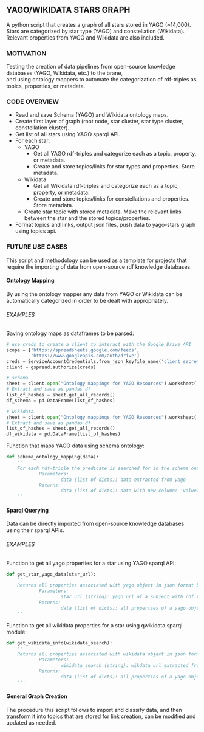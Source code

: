 ## YAGO/WIKIDATA STARS GRAPH

A python script that creates a graph of all stars stored in YAGO (~14,000).<br />
Stars are categorized by star type (YAGO) and constellation (Wikidata).<br />
Relevant properties from YAGO and Wikidata are also included.<br />

### MOTIVATION

Testing the creation of data pipelines from open-source knowledge databases (YAGO, Wikidata, etc.) to the brane,<br /> 
and using ontology mappers to automate the categorization of rdf-triples as topics, properties, or metadata.<br />

### CODE OVERVIEW

* Read and save Schema (YAGO) and Wikidata ontology maps.
* Create first layer of graph (root node, star cluster, star type cluster, constellation cluster).
* Get list of all stars using YAGO sparql API.
* For each star:<br />
    * YAGO
        * Get all YAGO rdf-triples and categorize each as a topic, property, or metadata. 
        * Create and store topics/links for star types and properties. Store metadata.<br />
    * Wikidata
        * Get all Wikidata rdf-triples and categorize each as a topic, property, or metadata.
        * Create and store topics/links for constellations and properties. Store metadata.<br />
    * Create star topic with stored metadata. Make the relevant links between the star and the stored topics/properties.
* Format topics and links, output json files, push data to yago-stars graph using topics api.

### FUTURE USE CASES
This script and methodology can be used as a template for projects that require the importing of data from open-source rdf knowledge databases.

#### Ontology Mapping<br />
By using the ontology mapper any data from YAGO or Wikidata can be automatically categorized in order to be dealt with appropriately.<br />

###### EXAMPLES

Saving ontology maps as dataframes to be parsed:
```python
# use creds to create a client to interact with the Google Drive API
scope = ['https://spreadsheets.google.com/feeds',
         'https://www.googleapis.com/auth/drive']
creds = ServiceAccountCredentials.from_json_keyfile_name('client_secret.json', scope)
client = gspread.authorize(creds)

# schema
sheet = client.open("Ontology mappings for YAGO Resources").worksheet('Property Schema Datatypes')
# Extract and save as pandas df
list_of_hashes = sheet.get_all_records()
df_schema = pd.DataFrame(list_of_hashes)

# wikidata
sheet = client.open("Ontology mappings for YAGO Resources").worksheet('Wikidata Property Datatypes')
# Extract and save as pandas df
list_of_hashes = sheet.get_all_records()
df_wikidata = pd.DataFrame(list_of_hashes)
```

Function that maps YAGO data using schema ontology: 
```python
def schema_ontology_mapping(data):
    '''
    For each rdf-triple the predicate is searched for in the schema ontology mapping, and categorized as a topic, property or metadata
            Parameters:
                    data (list of dicts): data extracted from yago
            Returns:
                    data (list of dicts): data with new column: 'valueType'
    '''
```

#### Sparql Querying<br />
Data can be directly imported from open-source knowledge databases using their sparql APIs.<br />

###### EXAMPLES

Function to get all yago properties for a star using YAGO sparql API:
```python
def get_star_yago_data(star_url):
    '''
    Returns all properties associated with yago object in json format by calling yago sparql API
            Parameters:
                    star_url (string): yago url of a subject with rdf:type 'Star'
            Returns:
                    data (list of dicts): all properties of a yago object using rdf-triple language
    '''
```

Function to get all wikidata properties for a star using qwikidata.sparql module:
```python
def get_wikidata_info(wikidata_search):
    '''
    Returns all properties associated with wikidata object in json format by using qwikidata.sparql module
            Parameters:
                    wikidata_search (string): wikdata url extracted from yago database
            Returns:
                    data (list of dicts): all properties of a yago object using rdf-triple language
    '''
```

#### General Graph Creation<br />
The procedure this script follows to import and classify data, and then transform it into topics that are stored for link creation, can be modified and updated as needed.
